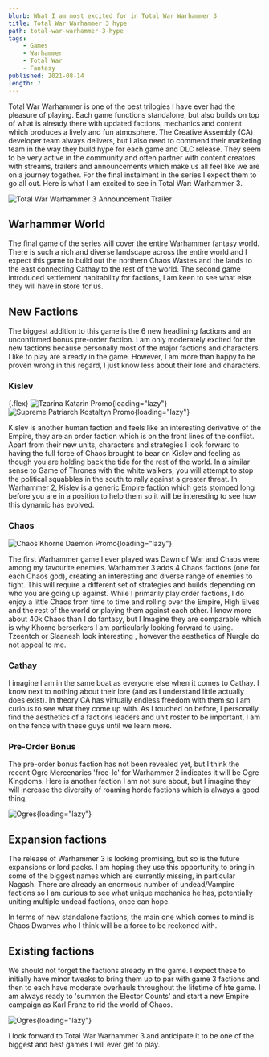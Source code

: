 ```yaml
---
blurb: What I am most excited for in Total War Warhammer 3
title: Total War Warhammer 3 hype
path: total-war-warhammer-3-hype
tags:
    - Games
    - Warhammer
    - Total War
    - Fantasy
published: 2021-08-14
length: 7
---
```


Total War Warhammer is one of the best trilogies I have  ever had the pleasure of playing. Each game functions standalone, but also builds on top of  what is already there with updated factions, mechanics and content which produces a lively and fun atmosphere. The Creative Assembly (CA) developer team always delivers, but I also need to commend their marketing team in the  way they build hype for each game and  DLC release. They seem to be very active in the community and often partner with content creators with streams, trailers and announcements which make us all feel like we are on a journey together.  For the final instalment in the series I expect them to go all out. Here is what I am excited to see in Total War: Warhammer 3.

![Total War Warhammer 3 Announcement Trailer](https://www.youtube.com/watch?v=HAr7yUlM0Po)

## Warhammer World

The final game of the series will cover the entire Warhammer fantasy world. There is such a rich and diverse landscape across the entire world and I expect this game to build out the northern Chaos Wastes and the lands to the east connecting Cathay to the rest of the world. The second game introduced settlement habitability for factions, I am keen to see what else they will have in store for us.

## New Factions

The biggest addition to this game is the 6 new headlining factions and an unconfirmed bonus pre-order faction. I am only moderately excited for the new factions because personally most of the major factions and characters I like to play are already in the game. However, I am more than happy to be proven wrong in this regard, I just know less about their lore and characters.

### Kislev

{.flex}
![Tzarina Katarin Promo](Assets/total-war-warhammer-3-hype/kislev.jpg){loading="lazy"}
![Supreme Patriarch Kostaltyn Promo](Assets/total-war-warhammer-3-hype/kislev2.jpg){loading="lazy"}

Kislev is another human faction and feels like an interesting derivative of the Empire, they are an order faction which is on the front lines of the conflict. Apart  from their new units, characters and strategies I look forward to having the full force of Chaos brought to bear on Kislev and feeling as  though you are holding back the tide for the rest of the world. In a similar sense to Game of Thrones with the white walkers, you will attempt to stop the political squabbles in the south to rally against a greater threat. In Warhammer 2, Kislev is a generic Empire faction which gets stomped long before you are in a position to help them so it will be interesting to see how this dynamic has evolved.

### Chaos

![Chaos Khorne Daemon Promo](Assets/total-war-warhammer-3-hype/chaos.jpg){loading="lazy"}

The first Warhammer game  I ever played was Dawn of War and Chaos were among my favourite  enemies. Warhammer 3 adds 4 Chaos factions (one for each Chaos god), creating an interesting and diverse range of enemies to fight. This will require a  different set of strategies and builds  depending on  who you are going up against. While I primarily play order factions, I do enjoy a little Chaos  from  time to time and rolling over the Empire, High Elves and the rest of the world  or playing them against each  other. I know more about 40k Chaos than I do fantasy, but I Imagine they are comparable which is why Khorne berserkers I am particularly looking forward to using. Tzeentch or Slaanesh look  interesting , however the aesthetics of Nurgle do not appeal to me.

### Cathay

I imagine I am in the same boat as everyone else when it comes to Cathay. I know next  to nothing about their lore (and as I understand little actually does exist). In theory CA has  virtually endless freedom with them so I am curious  to see what they come up with. As I touched on before, I personally find the aesthetics of a factions leaders and unit roster to be important, I am on the  fence with these guys until  we learn more.

### Pre-Order Bonus

The pre-order bonus faction has not been revealed  yet, but I think the recent Ogre Mercenaries 'free-lc' for Warhammer 2 indicates it will be Ogre Kingdoms. Here is another faction I am not sure about, but I imagine they will increase the diversity of roaming horde factions which is  always a good thing.

![Ogres](Assets/total-war-warhammer-3-hype/ogres.jpg){loading="lazy"}

## Expansion factions

The release of  Warhammer 3 is looking promising, but so is the future expansions or lord packs. I am hoping they use this opportunity to bring in some of the biggest names which are currently missing, in particular Nagash. There are already an enormous number of undead/Vampire factions so I am curious to see what unique mechanics he has, potentially uniting multiple undead factions, once can hope.

In terms  of new standalone factions, the main one which comes  to mind is Chaos Dwarves who I think will be a force to be reckoned with.

## Existing factions

We should not forget the factions already in the game.  I expect these to initially have minor tweaks to bring them up to par with game 3 factions and then to each have moderate overhauls throughout the lifetime of hte game. I am always ready to 'summon the Elector Counts' and start a new Empire campaign as Karl Franz to rid the world of Chaos.

![Ogres](Assets/total-war-warhammer-3-hype/empire.jpg){loading="lazy"}

I look forward to Total War Warhammer 3 and anticipate it to be one of the biggest and best games I will ever get to play.
